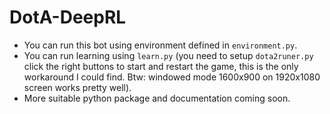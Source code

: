 # DotA-DeepRL

- You can run this bot using environment defined in `environment.py`.
- You can run learning using `learn.py`
(you need to setup `dota2runer.py` click the right buttons to start and restart the game, this is the only workaround I could find. Btw: windowed mode 1600x900 on 1920x1080 screen works pretty well). 
- More suitable python package and documentation coming soon.
